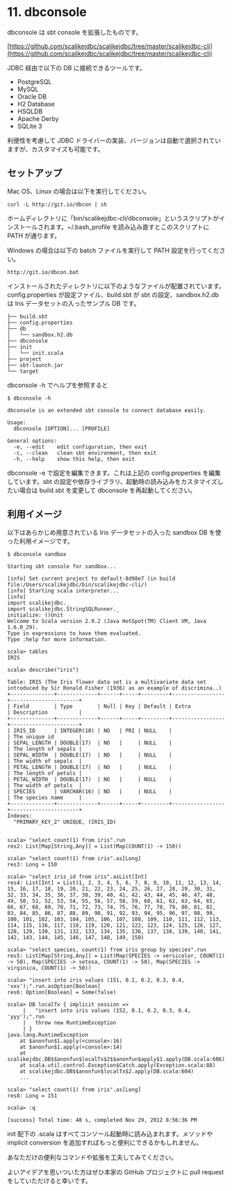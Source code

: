 # 11. dbconsole

dbconsole は sbt console を拡張したものです。

[https://github.com/scalikejdbc/scalikejdbc/tree/master/scalikejdbc-cli](https://github.com/scalikejdbc/scalikejdbc/tree/master/scalikejdbc-cli)

JDBC 経由で以下の DB に接続できるツールです。

- PostgreSQL
- MySQL
- Oracle DB
- H2 Database
- HSQLDB
- Apache Derby
- SQLite 3

利便性を考慮して JDBC ドライバーの実装、バージョンは自動で選択されていますが、カスタマイズも可能です。

## セットアップ

Mac OS、Linux の場合は以下を実行してください。

    curl -L http://git.io/dbcon | sh

ホームディレクトリに「bin/scalikejdbc-cli/dbconsole」というスクリプトがインストールされます。~/.bash_profile を読み込み直すとこのスクリプトに PATH が通ります。

Windows の場合は以下の batch ファイルを実行して PATH 設定を行ってください。

    http://git.io/dbcon.bat

インストールされたディレクトリに以下のようなファイルが配置されています。config.properties が設定ファイル、build.sbt が sbt の設定、sandbox.h2.db は Iris データセットの入ったサンプル DB です。

    ├── build.sbt
    ├── config.properties
    ├── db
    │   └── sandbox.h2.db
    ├── dbconsole
    ├── init
    │   └── init.scala
    ├── project
    ├── sbt-launch.jar
    └── target

dbconsole -h でヘルプを参照すると

    $ dbconsole -h

    dbconsole is an extended sbt console to connect database easily.

    Usage:
      dbconsole [OPTION]... [PROFILE]

    General options:
      -e, --edit    edit configuration, then exit
      -c, --clean   clean sbt environment, then exit
      -h, --help    show this help, then exit

dbconsole -e で設定を編集できます。これは上記の config.properties を編集しています。sbt の設定や依存ライブラリ、起動時の読み込みをカスタマイズしたい場合は build.sbt を変更して dbconsole を再起動してください。

## 利用イメージ

以下はあらかじめ用意されている Iris データセットの入った sandbox DB を使った利用イメージです。

    $ dbconsole sandbox

    Starting sbt console for sandbox...

    [info] Set current project to default-8d98e7 (in build file:/Users/scalikejdbc/bin/scalikejdbc-cli/)
    [info] Starting scala interpreter...
    [info]
    import scalikejdbc._
    import scalikejdbc.StringSQLRunner._
    initialize: ()Unit
    Welcome to Scala version 2.9.2 (Java HotSpot(TM) Client VM, Java 1.6.0_29).
    Type in expressions to have them evaluated.
    Type :help for more information.

    scala> tables
    IRIS

    scala> describe("iris")

    Table: IRIS (The Iris flower data set is a multivariate data set introduced by Sir Ronald Fisher (1936) as an example of discrimina..)
    +--------------+-------------+------+-----+---------+-----------------+----------------------+
    | Field        | Type        | Null | Key | Default | Extra           | Description          |
    +--------------+-------------+------+-----+---------+-----------------+----------------------+
    | IRIS_ID      | INTEGER(10) | NO   | PRI | NULL    |                 | The unique id        |
    | SEPAL_LENGTH | DOUBLE(17)  | NO   |     | NULL    |                 | The length of sepals |
    | SEPAL_WIDTH  | DOUBLE(17)  | NO   |     | NULL    |                 | The width of sepals  |
    | PETAL_LENGTH | DOUBLE(17)  | NO   |     | NULL    |                 | The length of petals |
    | PETAL_WIDTH  | DOUBLE(17)  | NO   |     | NULL    |                 | The width of petals  |
    | SPECIES      | VARCHAR(16) | NO   |     | NULL    |                 | The species name     |
    +--------------+-------------+------+-----+---------+-----------------+----------------------+
    Indexes:
      "PRIMARY_KEY_2" UNIQUE, (IRIS_ID)


    scala> "select count(1) from iris".run
    res2: List[Map[String,Any]] = List(Map(COUNT(1) -> 150))

    scala> "select count(1) from iris".as[Long]
    res3: Long = 150

    scala> "select iris_id from iris".asList[Int]
    res4: List[Int] = List(1, 2, 3, 4, 5, 6, 7, 8, 9, 10, 11, 12, 13, 14, 15, 16, 17, 18, 19, 20, 21, 22, 23, 24, 25, 26, 27, 28, 29, 30, 31, 32, 33, 34, 35, 36, 37, 38, 39, 40, 41, 42, 43, 44, 45, 46, 47, 48, 49, 50, 51, 52, 53, 54, 55, 56, 57, 58, 59, 60, 61, 62, 63, 64, 65, 66, 67, 68, 69, 70, 71, 72, 73, 74, 75, 76, 77, 78, 79, 80, 81, 82, 83, 84, 85, 86, 87, 88, 89, 90, 91, 92, 93, 94, 95, 96, 97, 98, 99, 100, 101, 102, 103, 104, 105, 106, 107, 108, 109, 110, 111, 112, 113, 114, 115, 116, 117, 118, 119, 120, 121, 122, 123, 124, 125, 126, 127, 128, 129, 130, 131, 132, 133, 134, 135, 136, 137, 138, 139, 140, 141, 142, 143, 144, 145, 146, 147, 148, 149, 150)

    scala> "select species, count(1) from iris group by species".run
    res5: List[Map[String,Any]] = List(Map(SPECIES -> versicolor, COUNT(1) -> 50), Map(SPECIES -> setosa, COUNT(1) -> 50), Map(SPECIES -> virginica, COUNT(1) -> 50))

    scala> "insert into iris values (151, 0.1, 0.2, 0.3, 0.4, 'xxx');".run.asOption[Boolean]
    res6: Option[Boolean] = Some(false)

    scala> DB localTx { implicit session =>
         |   "insert into iris values (152, 0.1, 0.2, 0.3, 0.4, 'yyy');".run
         |   throw new RuntimeException
         | }
    java.lang.RuntimeException
        at $anonfun$1.apply(<console>:16)
        at $anonfun$1.apply(<console>:14)
        at scalikejdbc.DB$$anonfun$localTx$2$$anonfun$apply$1.apply(DB.scala:606)
        at scala.util.control.Exception$Catch.apply(Exception.scala:88)
        at scalikejdbc.DB$$anonfun$localTx$2.apply(DB.scala:604)
        ...

    scala> "select count(1) from iris".as[Long]
    res8: Long = 151

    scala> :q

    [success] Total time: 48 s, completed Nov 29, 2012 8:56:36 PM

init 配下の .scala はすべてコンソール起動時に読み込まれます。メソッドや implicit conversion を追加すればもっと便利にできるかもしれません。

あなただけの便利なコマンドや拡張を工夫してみてください。

よいアイデアを思いついた方はぜひ本家の GitHub プロジェクトに pull request をしていただけると幸いです。



